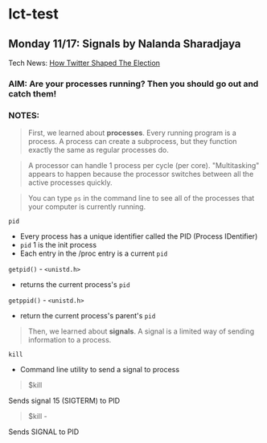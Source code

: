 # lct-test

## Monday 11/17: Signals by Nalanda Sharadjaya
Tech News: [How Twitter Shaped The Election](http://www.nytimes.com/2016/11/09/technology/for-election-day-chatter-twitter-ruled-social-media.html?ref=technology)

### AIM: Are your processes running? Then you should go out and catch them!

### NOTES: 
> First, we learned about **processes**. Every running program is a process. A process can create a subprocess, but they function exactly the same as regular processes do.

> A processor can handle 1 process per cycle (per core). "Multitasking" appears to happen because the processor switches between all the active processes quickly. 

> You can type `ps` in the command line to see all of the processes that your computer is currently running.

`pid`
* Every process has a unique identifier called the PID (Process IDentifier)
* `pid` 1 is the init process
* Each entry in the /proc entry is a current `pid`

`getpid()` - `<unistd.h>`
* returns the current process's `pid`

`getppid()` - `<unistd.h>`
* return the current process's parent's `pid`

> Then, we learned about **signals**. A signal is a limited way of sending information to a process.

`kill`
* Command line utility to send a signal to process
> $kill <PID>

Sends signal 15 (SIGTERM) to PID

> $kill -<SIGNAL> <PID>

Sends SIGNAL to PID
